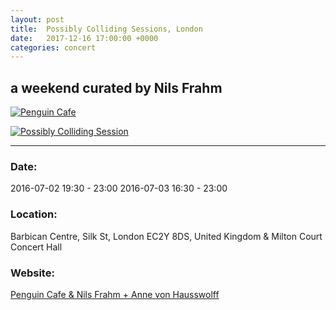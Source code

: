 ```yaml
---
layout: post
title:  Possibly Colliding Sessions, London
date:   2017-12-16 17:00:00 +0000
categories: concert
---
```


## a weekend curated by Nils Frahm

[![Penguin Cafe](/notes/images/2016-06-26-harvest/preview/DSCF4878.JPG)](/notes/images/2016-06-26-harvest/DSCF4878.JPG)

[![Possibly Colliding Session](/notes/images/2016-06-26-harvest/preview/DSCF4870.JPG)](/notes/images/2016-06-26-harvest/DSCF4870.JPG)


---

### Date:

2016-07-02 19:30 - 23:00
2016-07-03 16:30 - 23:00

### Location:

Barbican Centre, Silk St, London EC2Y 8DS, United Kingdom
& Milton Court Concert Hall

### Website:

[Penguin Cafe & Nils Frahm + Anne von Hausswolff](https://www.facebook.com/events/525675374263795/)
